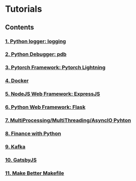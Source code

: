 # Tutorials

## Contents

### [1. Python logger: logging](<./logging>)

### [2. Python Debugger: pdb](<./pdb>)

### [3. Pytorch Framework: Pytorch Lightning](<./pytorch-lightning>)

### [4. Docker](<./docker>)

### [5. NodeJS Web Framework: ExpressJS](<./expressjs>)

### [6. Python Web Framework: Flask](<./flask>)

### [7. MultiProcessing/MultiThreading/AsyncIO Pyhton](<./multi-processisng-threading-async>)

### [8. Finance with Python](<./finance-with-python>)

### [9. Kafka](<./kafka>)

### [10. GatsbyJS](<./gatsby-js>)

### [11. Make Better Makefile](<./make-better-makefile>)
